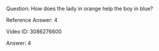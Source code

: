 Question: How does the lady in orange help the boy in blue?

Reference Answer: 4

Video ID: 3086276600

Answer: 4

